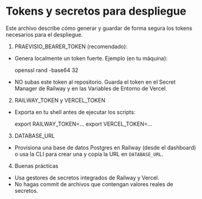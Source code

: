 # Tokens y secretos para despliegue

Este archivo describe cómo generar y guardar de forma segura los tokens necesarios para el despliegue.

1) PRAEVISIO_BEARER_TOKEN (recomendado):

- Genera localmente un token fuerte. Ejemplo (en tu máquina):

  openssl rand -base64 32

- NO subas este token al repositorio. Guarda el token en el Secret Manager de Railway y en las Variables de Entorno de Vercel.

2) RAILWAY_TOKEN y VERCEL_TOKEN

- Exporta en tu shell antes de ejecutar los scripts:

  export RAILWAY_TOKEN=...
  export VERCEL_TOKEN=...

3) DATABASE_URL

- Provisiona una base de datos Postgres en Railway (desde el dashboard) o usa la CLI para crear una y copia la URL en `DATABASE_URL`.

4) Buenas prácticas

- Usa gestores de secretos integrados de Railway y Vercel.
- No hagas commit de archivos que contengan valores reales de secretos.
